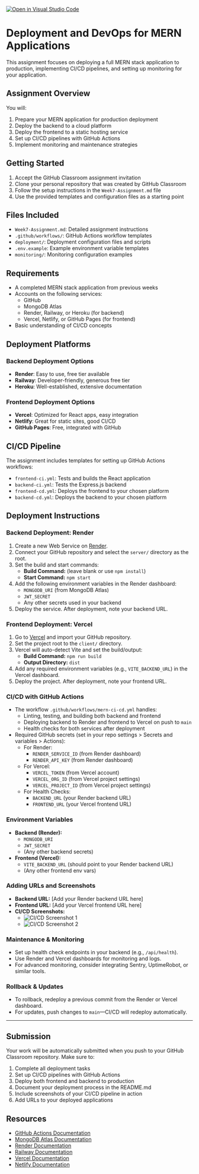 [![Open in Visual Studio Code](https://classroom.github.com/assets/open-in-vscode-2e0aaae1b6195c2367325f4f02e2d04e9abb55f0b24a779b69b11b9e10269abc.svg)](https://classroom.github.com/online_ide?assignment_repo_id=19944751&assignment_repo_type=AssignmentRepo)
# Deployment and DevOps for MERN Applications

This assignment focuses on deploying a full MERN stack application to production, implementing CI/CD pipelines, and setting up monitoring for your application.

## Assignment Overview

You will:
1. Prepare your MERN application for production deployment
2. Deploy the backend to a cloud platform
3. Deploy the frontend to a static hosting service
4. Set up CI/CD pipelines with GitHub Actions
5. Implement monitoring and maintenance strategies

## Getting Started

1. Accept the GitHub Classroom assignment invitation
2. Clone your personal repository that was created by GitHub Classroom
3. Follow the setup instructions in the `Week7-Assignment.md` file
4. Use the provided templates and configuration files as a starting point

## Files Included

- `Week7-Assignment.md`: Detailed assignment instructions
- `.github/workflows/`: GitHub Actions workflow templates
- `deployment/`: Deployment configuration files and scripts
- `.env.example`: Example environment variable templates
- `monitoring/`: Monitoring configuration examples

## Requirements

- A completed MERN stack application from previous weeks
- Accounts on the following services:
  - GitHub
  - MongoDB Atlas
  - Render, Railway, or Heroku (for backend)
  - Vercel, Netlify, or GitHub Pages (for frontend)
- Basic understanding of CI/CD concepts

## Deployment Platforms

### Backend Deployment Options
- **Render**: Easy to use, free tier available
- **Railway**: Developer-friendly, generous free tier
- **Heroku**: Well-established, extensive documentation

### Frontend Deployment Options
- **Vercel**: Optimized for React apps, easy integration
- **Netlify**: Great for static sites, good CI/CD
- **GitHub Pages**: Free, integrated with GitHub

## CI/CD Pipeline

The assignment includes templates for setting up GitHub Actions workflows:
- `frontend-ci.yml`: Tests and builds the React application
- `backend-ci.yml`: Tests the Express.js backend
- `frontend-cd.yml`: Deploys the frontend to your chosen platform
- `backend-cd.yml`: Deploys the backend to your chosen platform

## Deployment Instructions

### Backend Deployment: Render
1. Create a new Web Service on [Render](https://dashboard.render.com/).
2. Connect your GitHub repository and select the `server/` directory as the root.
3. Set the build and start commands:
   - **Build Command:** (leave blank or use `npm install`)
   - **Start Command:** `npm start`
4. Add the following environment variables in the Render dashboard:
   - `MONGODB_URI` (from MongoDB Atlas)
   - `JWT_SECRET`
   - Any other secrets used in your backend
5. Deploy the service. After deployment, note your backend URL.

### Frontend Deployment: Vercel
1. Go to [Vercel](https://vercel.com/) and import your GitHub repository.
2. Set the project root to the `client/` directory.
3. Vercel will auto-detect Vite and set the build/output:
   - **Build Command:** `npm run build`
   - **Output Directory:** `dist`
4. Add any required environment variables (e.g., `VITE_BACKEND_URL`) in the Vercel dashboard.
5. Deploy the project. After deployment, note your frontend URL.

### CI/CD with GitHub Actions
- The workflow `.github/workflows/mern-ci-cd.yml` handles:
  - Linting, testing, and building both backend and frontend
  - Deploying backend to Render and frontend to Vercel on push to `main`
  - Health checks for both services after deployment
- Required GitHub secrets (set in your repo settings > Secrets and variables > Actions):
  - For Render:
    - `RENDER_SERVICE_ID` (from Render dashboard)
    - `RENDER_API_KEY` (from Render dashboard)
  - For Vercel:
    - `VERCEL_TOKEN` (from Vercel account)
    - `VERCEL_ORG_ID` (from Vercel project settings)
    - `VERCEL_PROJECT_ID` (from Vercel project settings)
  - For Health Checks:
    - `BACKEND_URL` (your Render backend URL)
    - `FRONTEND_URL` (your Vercel frontend URL)

### Environment Variables
- **Backend (Render):**
  - `MONGODB_URI`
  - `JWT_SECRET`
  - (Any other backend secrets)
- **Frontend (Vercel):**
  - `VITE_BACKEND_URL` (should point to your Render backend URL)
  - (Any other frontend env vars)

### Adding URLs and Screenshots
- **Backend URL:** [Add your Render backend URL here]
- **Frontend URL:** [Add your Vercel frontend URL here]
- **CI/CD Screenshots:**
  - ![CI/CD Screenshot 1](./Screenshot-from-2025-07-14-10-21-11.png)
  - ![CI/CD Screenshot 2](./Screenshot-from-2025-07-14-10-23-13.png)

### Maintenance & Monitoring
- Set up health check endpoints in your backend (e.g., `/api/health`).
- Use Render and Vercel dashboards for monitoring and logs.
- For advanced monitoring, consider integrating Sentry, UptimeRobot, or similar tools.

### Rollback & Updates
- To rollback, redeploy a previous commit from the Render or Vercel dashboard.
- For updates, push changes to `main`—CI/CD will redeploy automatically.

---

## Submission

Your work will be automatically submitted when you push to your GitHub Classroom repository. Make sure to:

1. Complete all deployment tasks
2. Set up CI/CD pipelines with GitHub Actions
3. Deploy both frontend and backend to production
4. Document your deployment process in the README.md
5. Include screenshots of your CI/CD pipeline in action
6. Add URLs to your deployed applications

## Resources

- [GitHub Actions Documentation](https://docs.github.com/en/actions)
- [MongoDB Atlas Documentation](https://docs.atlas.mongodb.com/)
- [Render Documentation](https://render.com/docs)
- [Railway Documentation](https://docs.railway.app/)
- [Vercel Documentation](https://vercel.com/docs)
- [Netlify Documentation](https://docs.netlify.com/) 